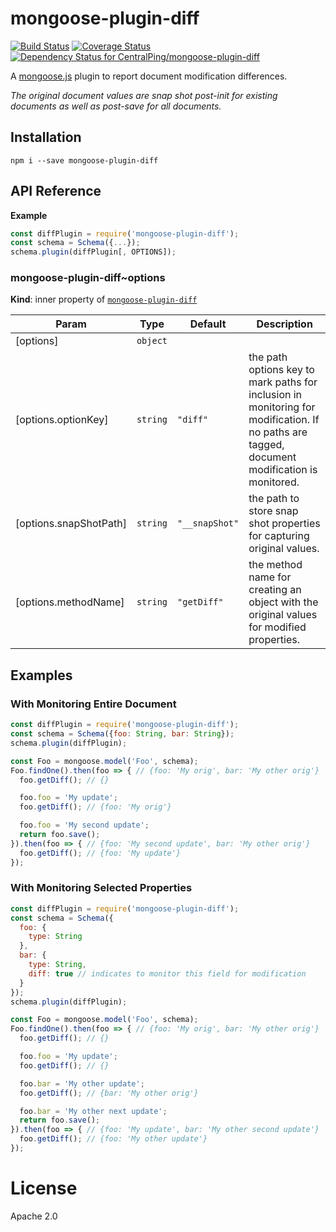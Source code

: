mongoose-plugin-diff
====================

[![Build Status](https://travis-ci.org/CentralPing/mongoose-plugin-diff.svg?branch=master)](https://travis-ci.org/CentralPing/mongoose-plugin-diff)
[![Coverage Status](https://coveralls.io/repos/github/CentralPing/mongoose-plugin-diff/badge.svg)](https://coveralls.io/github/CentralPing/mongoose-plugin-diff)
[![Dependency Status for CentralPing/mongoose-plugin-diff](https://david-dm.org/CentralPing/mongoose-plugin-diff.svg)](https://david-dm.org/CentralPing/mongoose-plugin-diff)

A [mongoose.js](https://github.com/Automattic/mongoose/) plugin to report document modification differences.

*The original document values are snap shot post-init for existing documents as well as post-save for all documents.*

## Installation

`npm i --save mongoose-plugin-diff`

## API Reference
**Example**  
```js
const diffPlugin = require('mongoose-plugin-diff');
const schema = Schema({...});
schema.plugin(diffPlugin[, OPTIONS]);
```
<a name="module_mongoose-plugin-diff..options"></a>

### mongoose-plugin-diff~options
**Kind**: inner property of [<code>mongoose-plugin-diff</code>](#module_mongoose-plugin-diff)  

| Param | Type | Default | Description |
| --- | --- | --- | --- |
| [options] | <code>object</code> |  |  |
| [options.optionKey] | <code>string</code> | <code>&quot;diff&quot;</code> | the path options key to mark paths for inclusion in monitoring for modification. If no paths are tagged, document modification is monitored. |
| [options.snapShotPath] | <code>string</code> | <code>&quot;__snapShot&quot;</code> | the path to store snap shot properties for capturing original values. |
| [options.methodName] | <code>string</code> | <code>&quot;getDiff&quot;</code> | the method name for creating an object with the original values for modified properties. |


## Examples

### With Monitoring Entire Document
```js
const diffPlugin = require('mongoose-plugin-diff');
const schema = Schema({foo: String, bar: String});
schema.plugin(diffPlugin);

const Foo = mongoose.model('Foo', schema);
Foo.findOne().then(foo => { // {foo: 'My orig', bar: 'My other orig'}
  foo.getDiff(); // {}

  foo.foo = 'My update';
  foo.getDiff(); // {foo: 'My orig'}

  foo.foo = 'My second update';
  return foo.save();
}).then(foo => { // {foo: 'My second update', bar: 'My other orig'}
  foo.getDiff(); // {foo: 'My update'}
});
```

### With Monitoring Selected Properties
```js
const diffPlugin = require('mongoose-plugin-diff');
const schema = Schema({
  foo: {
    type: String
  },
  bar: {
    type: String,
    diff: true // indicates to monitor this field for modification
  }
});
schema.plugin(diffPlugin);

const Foo = mongoose.model('Foo', schema);
Foo.findOne().then(foo => { // {foo: 'My orig', bar: 'My other orig'}
  foo.getDiff(); // {}

  foo.foo = 'My update';
  foo.getDiff(); // {}

  foo.bar = 'My other update';
  foo.getDiff(); // {bar: 'My other orig'}

  foo.bar = 'My other next update';
  return foo.save();
}).then(foo => { // {foo: 'My update', bar: 'My other second update'}
  foo.getDiff(); // {foo: 'My other update'}
});
```

# License

Apache 2.0
